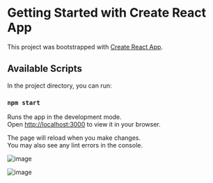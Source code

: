 # Getting Started with Create React App

This project was bootstrapped with [Create React App](https://github.com/facebook/create-react-app).

## Available Scripts

In the project directory, you can run:

### `npm start`

Runs the app in the development mode.\
Open [http://localhost:3000](http://localhost:3000) to view it in your browser.

The page will reload when you make changes.\
You may also see any lint errors in the console.

![image](https://user-images.githubusercontent.com/75430163/175252902-76c64db0-8fa5-43e7-8268-f6efebe30760.png)

![image](https://user-images.githubusercontent.com/75430163/175253000-69919d7d-54ee-4bcb-83f9-e51f39d84e65.png)
